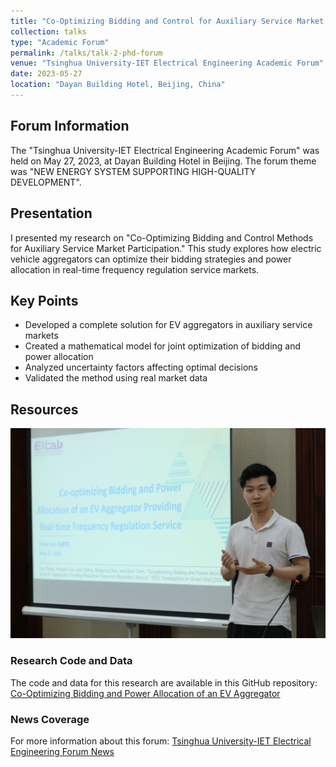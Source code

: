 ```yaml
---
title: "Co-Optimizing Bidding and Control for Auxiliary Service Market Participation"
collection: talks
type: "Academic Forum"
permalink: /talks/talk-2-phd-forum
venue: "Tsinghua University-IET Electrical Engineering Academic Forum"
date: 2023-05-27
location: "Dayan Building Hotel, Beijing, China"
---
```


## Forum Information

The "Tsinghua University-IET Electrical Engineering Academic Forum" was held on May 27, 2023, at Dayan Building Hotel in Beijing. The forum theme was "NEW ENERGY SYSTEM SUPPORTING HIGH-QUALITY DEVELOPMENT".

## Presentation

I presented my research on "Co-Optimizing Bidding and Control Methods for Auxiliary Service Market Participation." This study explores how electric vehicle aggregators can optimize their bidding strategies and power allocation in real-time frequency regulation service markets.

## Key Points

- Developed a complete solution for EV aggregators in auxiliary service markets
- Created a mathematical model for joint optimization of bidding and power allocation
- Analyzed uncertainty factors affecting optimal decisions
- Validated the method using real market data

## Resources

![Forum Photo](talk1.png) <!-- Add your photo here -->

### Research Code and Data
The code and data for this research are available in this GitHub repository:
[Co-Optimizing Bidding and Power Allocation of an EV Aggregator](https://github.com/Rick10119/Co-Optimizing-Bidding-and-Power-Allocation-of-an-EV-Aggregator)

### News Coverage
For more information about this forum:
[Tsinghua University-IET Electrical Engineering Forum News](https://mp.weixin.qq.com/s/Ct-olayn64cA-EFctAMFuw)